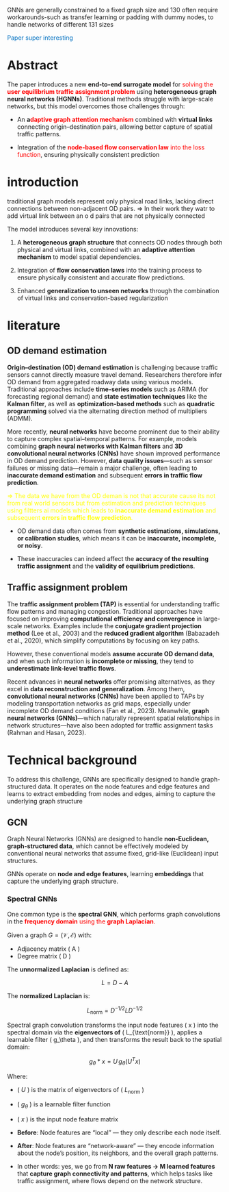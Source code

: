  GNNs are generally constrained to a fixed graph size and 130 often require workarounds-such as transfer learning or padding with dummy nodes, to handle networks of different 131 sizes

<span style="color:rgb(0, 112, 192)">Paper super interesting </span>
# Abstract 

 The paper introduces a new **end-to-end surrogate model** for <span style="color:rgb(255, 0, 0)">solving the <b>user equilibrium traffic assignment problem</b></span> using **heterogeneous graph neural networks (HGNNs)**. Traditional methods struggle with large-scale networks, but this model overcomes those challenges through:

- An **a<span style="color:rgb(255, 0, 0)">daptive graph attention mechanism**</span> combined with **virtual links** connecting origin–destination pairs, allowing better capture of spatial traffic patterns.
    
- Integration of the <span style="color:rgb(255, 0, 0)"><b>node-based flow conservation law</b> into the loss function</span>, ensuring physically consistent prediction


# introduction


 traditional graph models represent only physical road links, lacking direct connections between non-adjacent OD pairs. 
 => In their work they watr to add virtual link between an o d pairs that are not physically connected 

The model introduces several key innovations:

1. A **heterogeneous graph structure** that connects OD nodes through both physical and virtual links, combined with an **adaptive attention mechanism** to model spatial dependencies.
    
2. Integration of **flow conservation laws** into the training process to ensure physically consistent and accurate flow predictions.
    
3. Enhanced **generalization to unseen networks** through the combination of virtual links and conservation-based regularization

# literature

## OD demand estimation

**Origin–destination (OD) demand estimation** is challenging because traffic sensors cannot directly measure travel demand. Researchers therefore infer OD demand from aggregated roadway data using various models. Traditional approaches include **time-series models** such as ARIMA (for forecasting regional demand) and **state estimation techniques** like the **Kalman filter**, as well as **optimization-based methods** such as **quadratic programming** solved via the alternating direction method of multipliers (ADMM).

More recently, **neural networks** have become prominent due to their ability to capture complex spatial–temporal patterns. For example, models combining **graph neural networks with Kalman filters** and **3D convolutional neural networks (CNNs)** have shown improved performance in OD demand prediction. However, **data quality issues**—such as sensor failures or missing data—remain a major challenge, often leading to **inaccurate demand estimation** and subsequent **errors in traffic flow prediction**.

<span style="color:rgb(255, 255, 0)">=> The data we have from the OD deman is not that accurate cause its not from real world sensors but from estimation and prediction techniques using filtters ai models which leads to <b>inaccurate demand estimation</b> and subsequent <b>errors in traffic flow prediction</b>.</span>

- OD demand data often comes from **synthetic estimations, simulations, or calibration studies**, which means it can be **inaccurate, incomplete, or noisy**.
    
- These inaccuracies can indeed affect the **accuracy of the resulting traffic assignment** and the **validity of equilibrium predictions**.

## Traffic assignment problem
The **traffic assignment problem (TAP)** is essential for understanding traffic flow patterns and managing congestion. Traditional approaches have focused on improving **computational efficiency and convergence** in large-scale networks. Examples include the **conjugate gradient projection method** (Lee et al., 2003) and the **reduced gradient algorithm** (Babazadeh et al., 2020), which simplify computations by focusing on key paths.

However, these conventional models **assume accurate OD demand data**, and when such information is **incomplete or missing**, they tend to **underestimate link-level traffic flows**.

Recent advances in **neural networks** offer promising alternatives, as they excel in **data reconstruction and generalization**. Among them, **convolutional neural networks (CNNs)** have been applied to TAPs by modeling transportation networks as grid maps, especially under incomplete OD demand conditions (Fan et al., 2023). Meanwhile, **graph neural networks (GNNs)**—which naturally represent spatial relationships in network structures—have also been adopted for traffic assignment tasks (Rahman and Hasan, 2023).


# Technical background 

To address this challenge, GNNs are specifically designed to handle graph-structured data. It operates on the node features and edge features and learns to extract embedding from nodes and edges, aiming to capture the underlying graph structure

## GCN 
Graph Neural Networks (GNNs) are designed to handle **non-Euclidean, graph-structured data**, which cannot be effectively modeled by conventional neural networks that assume fixed, grid-like (Euclidean) input structures.

GNNs operate on **node and edge features**, learning **embeddings** that capture the underlying graph structure.

### Spectral GNNs

One common type is the **spectral GNN**, which performs graph convolutions in the <span style="color:rgb(255, 0, 0)"><b>frequency domain</b> using the <b>graph Laplacian</b>.</span>

Given a graph  ${G} = (\mathcal{V}, \mathcal{E})$ with:

- Adjacency matrix \( A \)
- Degree matrix \( D \)

The **unnormalized Laplacian** is defined as:

$$
L = D - A
$$

The **normalized Laplacian** is:

$$
L_{\text{norm}} = D^{-1/2} L D^{-1/2}
$$

Spectral graph convolution transforms the input node features \( x \) into the spectral domain via the **eigenvectors of** \( L_{\text{norm}} \), applies a learnable filter \( g_\theta \), and then transforms the result back to the spatial domain:

$$
g_\theta * x = U \, g_\theta(U^T x)
$$

Where:

- \( $U$ \) is the matrix of eigenvectors of \( $L_{\text{norm}}$ \)
- \( $g_\theta$ \) is a learnable filter function
- \( $x$ \) is the input node feature matrix


- **Before**: Node features are “local” — they only describe each node itself.
    
- **After**: Node features are “network-aware” — they encode information about the node’s position, its neighbors, and the overall graph patterns.
    
- In other words: yes, we go from **N raw features → M learned features** that **capture graph connectivity and patterns**, which helps tasks like traffic assignment, where flows depend on the network structure.




